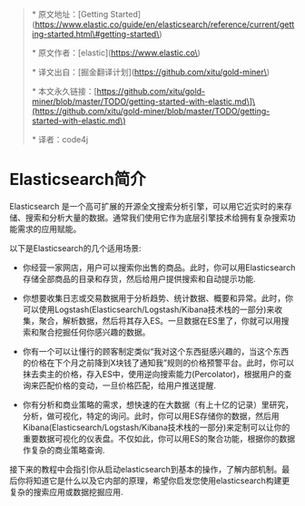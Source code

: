> \* 原文地址：\[Getting Started\]\(https://www.elastic.co/guide/en/elasticsearch/reference/current/getting-started.html\#getting-started\)
>
> \* 原文作者：\[elastic\]\(https://www.elastic.co\)
>
> \* 译文出自：\[掘金翻译计划\]\(https://github.com/xitu/gold-miner\)
>
> \* 本文永久链接：\[https://github.com/xitu/gold-miner/blob/master/TODO/getting-started-with-elastic.md\]\(https://github.com/xitu/gold-miner/blob/master/TODO/getting-started-with-elastic.md\)
>
> \* 译者：code4j





# Elasticsearch简介



Elasticsearch 是一个高可扩展的开源全文搜索分析引擎，可以用它近实时的来存储、搜索和分析大量的数据。通常我们使用它作为底层引擎技术给拥有复杂搜索功能需求的应用赋能。

以下是Elasticsearch的几个适用场景:

* 你经营一家网店，用户可以搜索你出售的商品。此时，你可以用Elasticsearch存储全部商品的目录和存货，然后给用户提供搜索和自动提示功能.

* 你想要收集日志或交易数据用于分析趋势、统计数据、概要和异常。此时，你可以使用Logstash\(Elasticsearch/Logstash/Kibana技术栈的一部分\)来收集，聚合，解析数据，然后将其存入ES。一旦数据在ES里了，你就可以用搜索和聚合挖掘任何你感兴趣的数据。

* 你有一个可以让懂行的顾客制定类似“我对这个东西挺感兴趣的，当这个东西的价格在下个月之前降到X块钱了通知我”规则的价格预警平台。此时，你可以抹去卖主的价格，存入ES中，使用逆向搜索能力\(Percolator\)，根据用户的查询来匹配价格的变动，一旦价格匹配，给用户推送提醒.

* 你有分析和商业策略的需求，想快速的在大数据（有上十亿的记录）里研究，分析，做可视化，特定的询问。此时，你可以用ES存储你的数据，然后用Kibana\(Elasticsearch/Logstash/Kibana技术栈的一部分\)来定制可以让你的重要数据可视化的仪表盘。不仅如此，你可以用ES的聚合功能，根据你的数据作复杂的商业策略查询.

接下来的教程中会指引你从启动elasticsearch到基本的操作，了解内部机制。最后你将知道它是什么以及它内部的原理，希望你启发您使用elasticsearch构建更复杂的搜索应用或数据挖掘应用.

